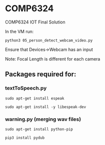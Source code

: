 # COMP6324
COMP6324 IOT Final Solution 

In the VM run:
```
python3 05_person_detect_webcam_video.py
```

Ensure that Devices->Webcam has an input

Note: Focal Length is different for each camera


## Packages required for:

### textToSpeech.py 
```
sudo apt-get install espeak

sudo apt-get install -y libespeak-dev
```
### warning.py (merging wav files)
```
sudo apt-get install python-pip

pip3 install pydub
```
